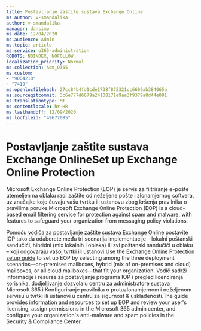 ```yaml
---
title: Postavljanje zaštite sustava Exchange Online
ms.author: v-smandalika
author: v-smandalika
manager: dansimp
ms.date: 12/04/2020
ms.audience: Admin
ms.topic: article
ms.service: o365-administration
ROBOTS: NOINDEX, NOFOLLOW
localization_priority: Normal
ms.collection: Adm_O365
ms.custom:
- "9004218"
- "7419"
ms.openlocfilehash: 27cc84b4fd1cde1738f875321cc6609ab384065a
ms.sourcegitcommit: 3c6e777d6679a24108171e9aa3f9379a8d44e001
ms.translationtype: MT
ms.contentlocale: hr-HR
ms.lasthandoff: 12/09/2020
ms.locfileid: "49677085"
---
```

# <a name="set-up-exchange-online-protection"></a><span data-ttu-id="6339d-102">Postavljanje zaštite sustava Exchange Online</span><span class="sxs-lookup"><span data-stu-id="6339d-102">Set up Exchange Online Protection</span></span>

<span data-ttu-id="6339d-103">Microsoft Exchange Online Protection (EOP) je servis za filtriranje e-pošte utemeljen na oblaku radi zaštite od neželjene pošte i zlonamjernog softvera, uz značajke koje čuvaju vašu tvrtku ili ustanovu zbog kršenja pravilnika o pravilima poruke.</span><span class="sxs-lookup"><span data-stu-id="6339d-103">Microsoft Exchange Online Protection (EOP) is a cloud-based email filtering service for protection against spam and malware, with features to safeguard your organization from messaging policy violations.</span></span>

<span data-ttu-id="6339d-104">Pomoću [vodiča za postavljanje zaštite sustava Exchange Online](https://admin.microsoft.com/adminportal/home#/modernonboarding/prepareyourenvironment) postavite IOP tako da odaberete među tri scenarija implementacije – lokalni poštanski sandučići, hibridni (mix lokalnih i oblaka) ili svi poštanski sandučići u oblaku – koji odgovaraju vašoj tvrtki ili ustanovi.</span><span class="sxs-lookup"><span data-stu-id="6339d-104">Use the [Exchange Online Protection setup guide](https://admin.microsoft.com/adminportal/home#/modernonboarding/prepareyourenvironment) to set up EOP by selecting among the three deployment scenarios—on-premises mailboxes, hybrid (mix of on-premises and cloud) mailboxes, or all cloud mailboxes—that fit your organization.</span></span> <span data-ttu-id="6339d-105">Vodič sadrži informacije i resurse za postavljanje programa IOP i pregled licenciranja korisnika, dodjeljivanje dozvola u centru za administratore sustava Microsoft 365 i Konfiguriranje pravilnika o protuzlonamjernom i neželjenom servisu u tvrtki ili ustanovi u centru za sigurnost & usklađenosti.</span><span class="sxs-lookup"><span data-stu-id="6339d-105">The guide provides information and resources to set up EOP and review your user's licensing, assign permissions in the Microsoft 365 admin center, and configure your organization's anti-malware and spam policies in the Security & Compliance Center.</span></span>
